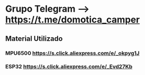 # Grupo Telegram --> https://t.me/domotica_camper

 

## Material Utilizado

### MPU6500 https://s.click.aliexpress.com/e/_okpyg1J

### ESP32 https://s.click.aliexpress.com/e/_Evd27Kb



